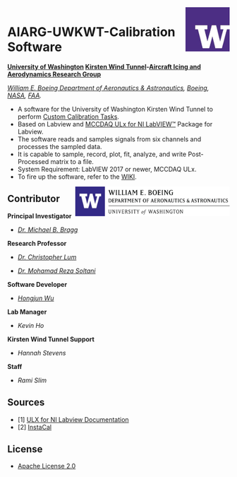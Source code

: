 <img align="right" src="https://github.com/Errrneist/AIARG-UWKWT-Calibration-Driver/blob/master/IMG/UW-Icon.jpg" alt="University of Washington" width="100">

# AIARG-UWKWT-Calibration Software
**[University of Washington](http://www.washington.edu/) [Kirsten Wind Tunnel](https://www.aa.washington.edu/AERL/KWT)-[Aircraft Icing and Aerodynamics Research Group](https://www.aa.washington.edu/research/AIARG)**

*[William E. Boeing Department of Aeronautics & Astronautics](https://www.aa.washington.edu/), [Boeing](http://www.boeing.com/), [NASA](https://www.nasa.gov/), [FAA](https://www.faa.gov).*
* A software for the University of Washington Kirsten Wind Tunnel to perform [Custom Calibration Tasks](https://github.com/Errrneist/AIARG-UWKWT-Calibration-Driver/blob/master/Documents/KWT_Sidewall_Software_Diagram.pdf).
* Based on Labview and [MCCDAQ ULx for NI LabVIEW™](https://www.mccdaq.com/daq-software/universal-library-extensions-lv.aspx) Package for Labview.
* The software reads and samples signals from six channels and processes the sampled data.
* It is capable to sample, record, plot, fit, analyze, and write Post-Processed matrix to a file.
* System Requirement: LabVIEW 2017 or newer, MCCDAQ ULx.
* To fire up the software, refer to the [WIKI](https://github.com/Errrneist/AIARG-UWKWT-Calibration-Driver/wiki).


<img align="right" src="https://github.com/Errrneist/AIARG-UWKWT-Calibration-Driver/blob/master/IMG/UW-AA.jpg" alt="University of Washington" width="350">

## Contributor

**Principal Investigator**

* *[Dr. Michael B. Bragg](https://www.aa.washington.edu/people/faculty/bragg)*

**Research Professor**

* *[Dr. Christopher Lum](https://www.aa.washington.edu/people/faculty/lum)*

* *[Dr. Mohamad Reza Soltani](http://ae.sharif.edu/~web/homepage.php?username=msoltani)*

**Software Developer**

* *[Hongjun Wu](https://github.com/Errrneist/AIARG-UWKWT-Calibration-Driver/blob/master/Documents/Resume-Github.pdf)*

**Lab Manager**

* *Kevin Ho*

**Kirsten Wind Tunnel Support**

* *Hannah Stevens*

**Staff**

* *Rami Slim*

## Sources
* [1] [ULX for NI Labview Documentation](https://www.mccdaq.com/PDFs/manuals/QS%20ULx%20for%20NI%20LabVIEW.pdf)
* [2] [InstaCal](https://www.mccdaq.com/daq-software/instacal.aspx)

## License
* [Apache License 2.0](https://github.com/Errrneist/AIARG-UWKWT-Calibration-Driver/blob/master/LICENSE.txt)
